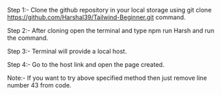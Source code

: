 Step 1:- Clone the github repository in your local storage using git clone https://github.com/Harshal39/Tailwind-Beginner.git command.

Step 2:- After cloning open the terminal and type npm run Harsh and run the command.

Step 3:- Terminal will provide a local host.

Step 4:- Go to the host link and open the page created.

Note:- If you want to try above specified method then just remove line number 43 from code.
